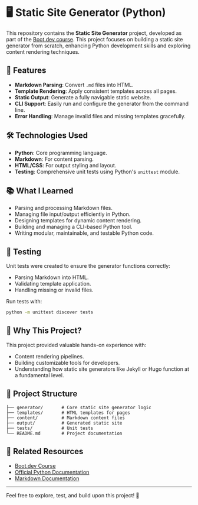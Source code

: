 # 🖥️ Static Site Generator (Python)

This repository contains the **Static Site Generator** project, developed as part of the [Boot.dev course](https://www.boot.dev/courses/build-static-site-generator-python). This project focuses on building a static site generator from scratch, enhancing Python development skills and exploring content rendering techniques.

## 🚀 Features

- **Markdown Parsing**: Convert `.md` files into HTML.
- **Template Rendering**: Apply consistent templates across all pages.
- **Static Output**: Generate a fully navigable static website.
- **CLI Support**: Easily run and configure the generator from the command line.
- **Error Handling**: Manage invalid files and missing templates gracefully.

## 🛠️ Technologies Used

- **Python**: Core programming language.
- **Markdown**: For content parsing.
- **HTML/CSS**: For output styling and layout.
- **Testing**: Comprehensive unit tests using Python's `unittest` module.

## 📚 What I Learned

- Parsing and processing Markdown files.
- Managing file input/output efficiently in Python.
- Designing templates for dynamic content rendering.
- Building and managing a CLI-based Python tool.
- Writing modular, maintainable, and testable Python code.

## 🧪 Testing

Unit tests were created to ensure the generator functions correctly:

- Parsing Markdown into HTML.
- Validating template application.
- Handling missing or invalid files.

Run tests with:
```bash
python -m unittest discover tests
```

## 🌟 Why This Project?

This project provided valuable hands-on experience with:

- Content rendering pipelines.
- Building customizable tools for developers.
- Understanding how static site generators like Jekyll or Hugo function at a fundamental level.

## 📂 Project Structure

```
├── generator/       # Core static site generator logic
├── templates/       # HTML templates for pages
├── content/         # Markdown content files
├── output/          # Generated static site
├── tests/           # Unit tests
└── README.md        # Project documentation
```

## 🔗 Related Resources

- [Boot.dev Course](https://www.boot.dev/courses/build-static-site-generator-python)
- [Official Python Documentation](https://docs.python.org/3/)
- [Markdown Documentation](https://www.markdownguide.org/)

---

Feel free to explore, test, and build upon this project! 🚀
